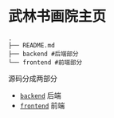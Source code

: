# 武林书画院主页

```shell
.
├── README.md
├── backend #后端部分
└── frontend #前端部分
```

源码分成两部分

+ [`backend`](./backend) 后端
+ [`frontend`](./frontend) 前端

